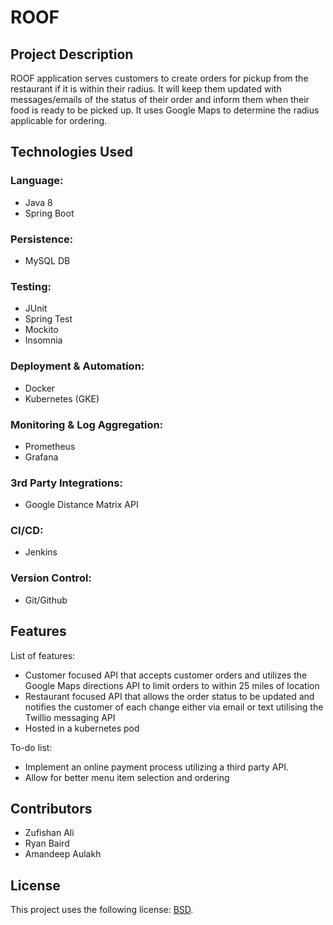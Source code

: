 # ROOF 

## Project Description

ROOF application serves customers to create orders for pickup from the restaurant if it is within their radius. It will keep them updated with messages/emails of the status of their order and inform them when their food is ready to be picked up. It uses Google Maps to determine the radius applicable for ordering.

## Technologies Used

### Language: 

* Java 8  
* Spring Boot 

### Persistence: 

* MySQL DB 

### Testing: 

* JUnit 
* Spring Test 
* Mockito 
* Insomnia

### Deployment & Automation: 

* Docker 
* Kubernetes (GKE)

### Monitoring & Log Aggregation: 

* Prometheus  
* Grafana  

### 3rd Party Integrations: 

* Google Distance Matrix API 

### CI/CD: 

* Jenkins  

### Version Control: 

* Git/Github

## Features

List of features:
* Customer focused API that accepts customer orders and utilizes the Google Maps directions API to limit orders to within 25 miles of location
* Restaurant focused API that allows the order status to be updated and notifies the customer of each change either via email or text utilising the Twillio messaging API
* Hosted in a kubernetes pod

To-do list:
* Implement an online payment process utilizing a third party API.
* Allow for better menu item selection and ordering

## Contributors
* Zufishan Ali
* Ryan Baird
* Amandeep Aulakh

## License

This project uses the following license: [BSD](LICENSE).
